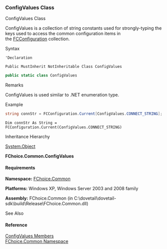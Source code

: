 ﻿### ConfigValues Class

ConfigValues Class

ConfigValues is a collection of string constants used for strongly-typing the keys used to access the common configuration items in the [FCConfiguration](FChoice.Common~FChoice.Common.FCConfiguration.md) collection.

Syntax

```vbnet
'Declaration

Public MustInherit NotInheritable Class ConfigValues 
```

```csharp
public static class ConfigValues 
```

Remarks

ConfigValues is used similar to .NET enumeration type.

Example

```csharp
string connStr = FCConfiguration.Current[ConfigValues.CONNECT_STRING];
```

```vbnet
Dim connStr As String = FCConfiguration.Current(ConfigValues.CONNECT_STRING)
```

Inheritance Hierarchy

[System.Object](#)  

**FChoice.Common.ConfigValues**  

#### Requirements

**Namespace:** [FChoice.Common](FChoice.Common~FChoice.Common_namespace.md)

**Platforms:** Windows XP, Windows Server 2003 and 2008 family

**Assembly:** FChoice.Common (in C:\\dovetail\\dovetail-sdk\\build\\Release\\FChoice.Common.dll)

See Also

#### Reference

[ConfigValues Members](FChoice.Common~FChoice.Common.ConfigValues_members.md)  
[FChoice.Common Namespace](FChoice.Common~FChoice.Common_namespace.md)